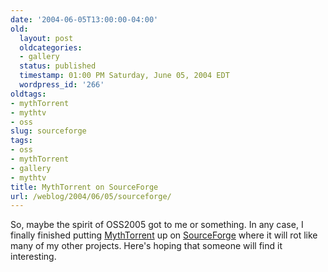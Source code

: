 ```yaml
---
date: '2004-06-05T13:00:00-04:00'
old:
  layout: post
  oldcategories:
  - gallery
  status: published
  timestamp: 01:00 PM Saturday, June 05, 2004 EDT
  wordpress_id: '266'
oldtags:
- mythTorrent
- mythtv
- oss
slug: sourceforge
tags:
- oss
- mythTorrent
- gallery
- mythtv
title: MythTorrent on SourceForge
url: /weblog/2004/06/05/sourceforge/
---
```


So, maybe the spirit of OSS2005 got to me or something.  In any case, I finally
finished putting [MythTorrent](http://mythtorrent.sf.net/) up on
[SourceForge](http://www.sf.net/) where it will rot like many of my other
projects.  Here's hoping that someone will find it interesting.

